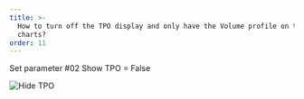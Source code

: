 ```yaml
---
title: >-
  How to turn off the TPO display and only have the Volume profile on the
  charts?
order: 11
---
```

Set parameter #02 Show TPO = False

![Hide TPO](/media/hide_tpo2.png)
